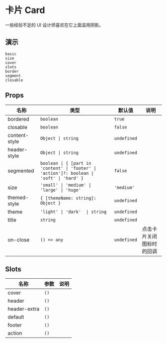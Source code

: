 # 卡片 Card
一些经验不足的 UI 设计师喜欢在它上面滥用阴影。

## 演示
```demo
basic
size
cover
slots
border
segment
closable
```

## Props
|名称|类型|默认值|说明|
|-|-|-|-|
|bordered|`boolean`|`true`||
|closable|`boolean`|`false`||
|content-style|`Object \| string`|`undefined`||
|header-style|`Object \| string`|`undefined`||
|segmented|`boolean \| { [part in 'content' \| 'footer' \| 'action']?: boolean \| 'soft' \| 'hard' }`|`false`||
|size|`'small' \| 'medium' \| 'large' \| 'huge'`|`'medium'`||
|themed-style|`{ [themeName: string]: Object }`|`undefined`||
|theme|`'light' \| 'dark'  \| string`|`undefined`||
|title|`string`|`undefined`||
|on-close|`() => any`|`undefined`|点击卡片关闭图标时的回调|

## Slots
|名称|参数|说明|
|-|-|-|
|cover|`()`||
|header|`()`||
|header-extra|`()`||
|default|`()`||
|footer|`()`||
|action|`()`||
